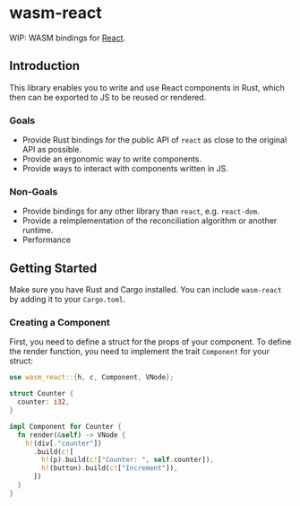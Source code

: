 # wasm-react

WIP: WASM bindings for [React](https://reactjs.org/).

## Introduction

This library enables you to write and use React components in Rust, which then
can be exported to JS to be reused or rendered.

### Goals

- Provide Rust bindings for the public API of `react` as close to the original
  API as possible.
- Provide an ergonomic way to write components.
- Provide ways to interact with components written in JS.

### Non-Goals

- Provide bindings for any other library than `react`, e.g. `react-dom`.
- Provide a reimplementation of the reconciliation algorithm or another runtime.
- Performance

## Getting Started

Make sure you have Rust and Cargo installed. You can include `wasm-react` by
adding it to your `Cargo.toml`.

### Creating a Component

First, you need to define a struct for the props of your component. To define
the render function, you need to implement the trait `Component` for your
struct:

```rust
use wasm_react::{h, c, Component, VNode};

struct Counter {
  counter: i32,
}

impl Component for Counter {
  fn render(&self) -> VNode {
    h!(div[."counter"])
      .build(c![
        h!(p).build(c!["Counter: ", self.counter]),
        h!(button).build(c!["Increment"]),
      ])
  }
}
```
